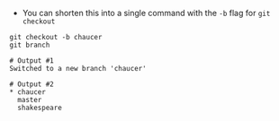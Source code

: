 
* You can shorten this into a single command with the `-b` flag for `git checkout`

```
git checkout -b chaucer
git branch
```
```
# Output #1
Switched to a new branch 'chaucer'
```
```
# Output #2
* chaucer
  master
  shakespeare
```

